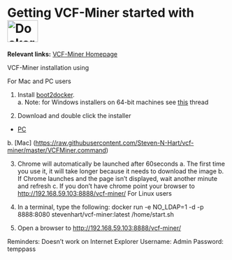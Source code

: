 
 # Getting VCF-Miner started with <img src="http://blog.phusion.nl/wp-content/uploads/2013/11/docker.png" width="70" height="50" alt="Docker">

**Relevant links:**
 [VCF-Miner Homepage](http://bioinformaticstools.mayo.edu/research/vcf-miner/) 
 

VCF-Miner installation using

For Mac and PC users
1.	Install [boot2docker](http://boot2docker.io/).  
a.	Note: for Windows installers on 64-bit machines see [this](http://stackoverflow.com/questions/20647610/verr-vmx-msr-vmxon-disabled-when-starting-an-image-from-oracle-virtual-box) thread

2.	Download and double click the installer 
 * <a href="https://raw.githubusercontent.com/Steven-N-Hart/vcf-miner/master/VCFMiner.bat" download> PC </a>

b.	[Mac] (https://raw.githubusercontent.com/Steven-N-Hart/vcf-miner/master/VCFMiner.command)

3.	Chrome will automatically be launched after 60seconds
a.	The first time you use it, it will take longer because it needs to download the image
b.	If Chrome launches and the page isn’t displayed, wait another minute and refresh
c.	If you don’t have chrome point your browser to http://192.168.59.103:8888/vcf-miner/
For Linux users
1.	In a terminal, type the following:
docker run -e NO_LDAP=1 -d -p 8888:8080 stevenhart/vcf-miner:latest /home/start.sh

2.	Open a browser to http://192.168.59.103:8888/vcf-miner/

Reminders: 
Doesn’t work on Internet Explorer
Username: Admin
Password: temppass
